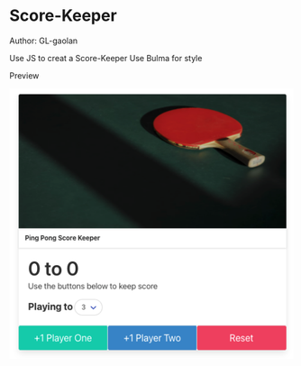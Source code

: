 # Score-Keeper

Author: GL-gaolan

Use JS to creat a Score-Keeper
Use Bulma for style

Preview  

![img](./img-storage/Score%20Keeper.png)